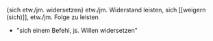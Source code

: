 {sich etw./jm. widersetzen}
etw./jm. Widerstand leisten, 
sich [[weigern (sich)]], etw./jm. Folge zu leisten
-   "sich einem Befehl, js. Willen widersetzen"
